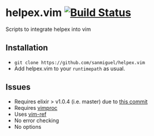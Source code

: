 helpex.vim [![Build Status](https://travis-ci.org/sanmiguel/helpex.vim.svg?branch=vim-vspec-travis-integration)](https://travis-ci.org/sanmiguel/helpex.vim)
==========

Scripts to integrate helpex into vim

Installation
------------

 - `git clone https://github.com/sanmiguel/helpex.vim`
 - Add helpex.vim to your `runtimepath` as usual. 

Issues
------

 - Requires elixir > v1.0.4 (i.e. master) due to [this commit](https://github.com/elixir-lang/elixir/commit/8e65562808fe80b0c481dbfcf40e66b8c8872c67)
 - Requires [vimproc](https://github.com/Shougo/vimproc.vim)
 - Uses [vim-ref](http://github.com/Thinca/vim-ref)
 - No error checking
 - No options
